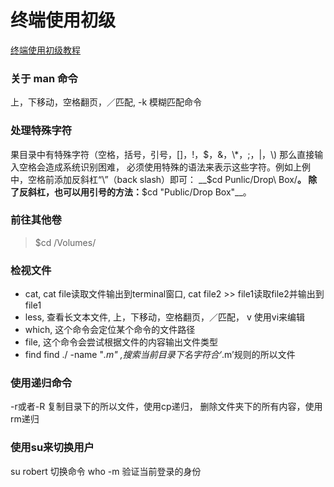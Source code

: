 
# 终端使用初级

[终端使用初级教程](https://www.renfei.org/blog/mac-os-x-terminal-101.html)


### 关于 man 命令
上，下移动，空格翻页，／匹配, -k 模糊匹配命令

### 处理特殊字符

果目录中有特殊字符（空格，括号，引号，[]，!，$，&，\*，;，|，\) 那么直接输入空格会造成系统识别困难，
必须使用特殊的语法来表示这些字符。例如上例中，空格前添加反斜杠“\”（back slash）即可：
__$cd Punlic/Drop\ Box/__。
除了反斜杠，也可以用引号的方法：__$cd "Public/Drop Box"__。

### 前往其他卷
> $cd /Volumes/

### 检视文件
* cat,   cat file读取文件输出到terminal窗口, cat file2 >> file1读取file2并输出到file1
* less,  查看长文本文件, 上，下移动，空格翻页，／匹配， v 使用vi来编辑
* which, 这个命令会定位某个命令的文件路径
* file,  这个命令会尝试根据文件的内容输出文件类型
* find   find ./ -name "*.m" ,搜索当前目录下名字符合‘*.m’规则的所以文件

### 使用递归命令
-r或者-R
复制目录下的所以文件，使用cp递归， 删除文件夹下的所有内容，使用rm递归

### 使用su来切换用户
su robert 切换命令
who -m    验证当前登录的身份
